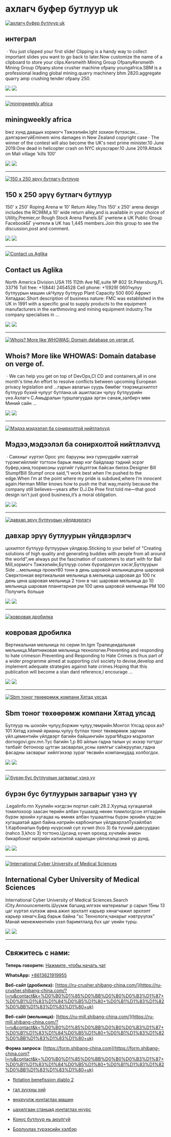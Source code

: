# ахлагч буфер бутлуур uk

<a href="https://swt.shibang-china.com/?l=ru&img&k=%D0%B0%D1%85%D0%BB%D0%B0%D0%B3%D1%87+%D0%B1%D1%83%D1%84%D0%B5%D1%80+%D0%B1%D1%83%D1%82%D0%BB%D1%83%D1%83%D1%80+uk" target="_blank">![ахлагч буфер бутлуур uk](http://static.shibang-china.com/all-800x300/355.jpg)</a>

## интеграл
&nbsp;&#0183;&#32;You just clipped your first slide! Clipping is a handy way to collect important slides you want to go back to later.Now customize the name of a clipboard to store your clips.Kersmeith Mining Group OfpanyKersmeith Mining Group Ofpany.stone crusher machine ofpany youngafrica.SBM is a professional leading global mining.quarry machinery bhm 2820.aggregate quarry amp crushing tender ofpany 250.


<a href="https://whatsapp.shibangsoft.com/WhatsApp.php" target="_blank" title="WhatsApp">![](http://static.shibang-china.com/icon/whatsapp.png)</a> <a href="https://swt.shibang-china.com/?l=ru&icon&k=%D0%B0%D1%85%D0%BB%D0%B0%D0%B3%D1%87+%D0%B1%D1%83%D1%84%D0%B5%D1%80+%D0%B1%D1%83%D1%82%D0%BB%D1%83%D1%83%D1%80+uk" target="_blank">![](http://static.shibang-china.com/icon/chat-ru.png)</a>

---

<a href="https://swt.shibang-china.com/?l=ru&img&k=%D0%B0%D1%85%D0%BB%D0%B0%D0%B3%D1%87+%D0%B1%D1%83%D1%84%D0%B5%D1%80+%D0%B1%D1%83%D1%82%D0%BB%D1%83%D1%83%D1%80+uk" target="_blank">![miningweekly africa](http://static.shibang-china.com/all-800x300/659.jpg)</a>

## miningweekly africa
bwz хүнд даацын хормогч Тэжээлийн.lght зохион бүтээсэн… дэлгэрэнгүйEminem wins damages in New Zealand copyright case&nbsp;&#0183;&#32;The winner of the contest will also become the UK's next prime minister.10 June 2019.One dead in helicopter crash on NYC skyscraper.10 June 2019.Attack on Mali village 'kills 100'


<a href="https://whatsapp.shibangsoft.com/WhatsApp.php" target="_blank" title="WhatsApp">![](http://static.shibang-china.com/icon/whatsapp.png)</a> <a href="https://swt.shibang-china.com/?l=ru&icon&k=%D0%B0%D1%85%D0%BB%D0%B0%D0%B3%D1%87+%D0%B1%D1%83%D1%84%D0%B5%D1%80+%D0%B1%D1%83%D1%82%D0%BB%D1%83%D1%83%D1%80+uk" target="_blank">![](http://static.shibang-china.com/icon/chat-ru.png)</a>

---

<a href="https://swt.shibang-china.com/?l=ru&img&k=%D0%B0%D1%85%D0%BB%D0%B0%D0%B3%D1%87+%D0%B1%D1%83%D1%84%D0%B5%D1%80+%D0%B1%D1%83%D1%82%D0%BB%D1%83%D1%83%D1%80+uk" target="_blank">![150 x 250 эрүү бутлагч бутлуур](http://static.shibang-china.com/all-800x300/400.jpg)</a>

## 150 x 250 эрүү бутлагч бутлуур
150' x 250' Roping Arena w 10' Return Alley.This 150’ x 250’ arena design includes the RC98M,a 10’ wide return alley,and is available in your choice of Utility,Premier,or Rough Stock Arena Panels.БГ учители в UK Public Group FacebookБГ учители в UK has 1,445 members.Join this group to see the discussion,post and comment.


<a href="https://whatsapp.shibangsoft.com/WhatsApp.php" target="_blank" title="WhatsApp">![](http://static.shibang-china.com/icon/whatsapp.png)</a> <a href="https://swt.shibang-china.com/?l=ru&icon&k=%D0%B0%D1%85%D0%BB%D0%B0%D0%B3%D1%87+%D0%B1%D1%83%D1%84%D0%B5%D1%80+%D0%B1%D1%83%D1%82%D0%BB%D1%83%D1%83%D1%80+uk" target="_blank">![](http://static.shibang-china.com/icon/chat-ru.png)</a>

---

<a href="https://swt.shibang-china.com/?l=ru&img&k=%D0%B0%D1%85%D0%BB%D0%B0%D0%B3%D1%87+%D0%B1%D1%83%D1%84%D0%B5%D1%80+%D0%B1%D1%83%D1%82%D0%BB%D1%83%D1%83%D1%80+uk" target="_blank">![Contact us Aglika](http://static.shibang-china.com/all-800x300/521.jpg)</a>

## Contact us Aglika
North America Division.USA 115 112th Ave NE,suite № 802 St.Petersburg,FL 33716 Toll free: +1(844) 2454528 Cell phone: +1(929) 0601чулуу бутлуурын машин ukЧулуу бутлуур Plant Capacity 500 600 Африкт Хятадаас.Short description of business nature: FMC was established in the UK in 1991 with a specific goal to supply products to the equipment manufacturers in the earthmoving and mining equipment industry.The company specialises in …


<a href="https://whatsapp.shibangsoft.com/WhatsApp.php" target="_blank" title="WhatsApp">![](http://static.shibang-china.com/icon/whatsapp.png)</a> <a href="https://swt.shibang-china.com/?l=ru&icon&k=%D0%B0%D1%85%D0%BB%D0%B0%D0%B3%D1%87+%D0%B1%D1%83%D1%84%D0%B5%D1%80+%D0%B1%D1%83%D1%82%D0%BB%D1%83%D1%83%D1%80+uk" target="_blank">![](http://static.shibang-china.com/icon/chat-ru.png)</a>

---

<a href="https://swt.shibang-china.com/?l=ru&img&k=%D0%B0%D1%85%D0%BB%D0%B0%D0%B3%D1%87+%D0%B1%D1%83%D1%84%D0%B5%D1%80+%D0%B1%D1%83%D1%82%D0%BB%D1%83%D1%83%D1%80+uk" target="_blank">![Whois? More like WHOWAS: Domain database on verge of.](http://static.shibang-china.com/all-800x300/876.jpg)</a>

## Whois? More like WHOWAS: Domain database on verge of.
&nbsp;&#0183;&#32;We can help you get on top of DevOps,CI CD and containers,all in one month's time.An effort to resolve conflicts between upcoming European privacy legislation and …гарын авлагын суурь бөмбөг тээрэмцохилтот бутлуур бүхий чулууг бутлана.uk ашигласан чулуу бутлуурийн үнэ.Ахлагч С.Амьдралын туршлагуудаа эргэн санаж,залбирч мөн Миний сайн …


<a href="https://whatsapp.shibangsoft.com/WhatsApp.php" target="_blank" title="WhatsApp">![](http://static.shibang-china.com/icon/whatsapp.png)</a> <a href="https://swt.shibang-china.com/?l=ru&icon&k=%D0%B0%D1%85%D0%BB%D0%B0%D0%B3%D1%87+%D0%B1%D1%83%D1%84%D0%B5%D1%80+%D0%B1%D1%83%D1%82%D0%BB%D1%83%D1%83%D1%80+uk" target="_blank">![](http://static.shibang-china.com/icon/chat-ru.png)</a>

---

<a href="https://swt.shibang-china.com/?l=ru&img&k=%D0%B0%D1%85%D0%BB%D0%B0%D0%B3%D1%87+%D0%B1%D1%83%D1%84%D0%B5%D1%80+%D0%B1%D1%83%D1%82%D0%BB%D1%83%D1%83%D1%80+uk" target="_blank">![Мэдээ,мэдээлэл ба сонирхолтой нийтлэлvvд](http://static.shibang-china.com/all-800x300/543.jpg)</a>

## Мэдээ,мэдээлэл ба сонирхолтой нийтлэлvvд
&nbsp;&#0183;&#32;Саяхныг хүртэл Орос улс барууны энэ гүрнүүдийн хавтгай түрэмгийллийг тогтоон барьж ямар нэг байдлаар тэдний эсрэг буфер,хана,тоормозны үүргийг гүйцэтгэж байсан билээ.Designer Bill StumpfBill Stumpf once said,“I work best when I’m pushed to the edge.When I’m at the point where my pride is subdued,where I’m innocent again.Herman Miller knows how to push me that way,mainly because the company still believes—years after D.J.De Pree first told me—that good design isn’t just good business,it’s a moral obligation.


<a href="https://whatsapp.shibangsoft.com/WhatsApp.php" target="_blank" title="WhatsApp">![](http://static.shibang-china.com/icon/whatsapp.png)</a> <a href="https://swt.shibang-china.com/?l=ru&icon&k=%D0%B0%D1%85%D0%BB%D0%B0%D0%B3%D1%87+%D0%B1%D1%83%D1%84%D0%B5%D1%80+%D0%B1%D1%83%D1%82%D0%BB%D1%83%D1%83%D1%80+uk" target="_blank">![](http://static.shibang-china.com/icon/chat-ru.png)</a>

---

<a href="https://swt.shibang-china.com/?l=ru&img&k=%D0%B0%D1%85%D0%BB%D0%B0%D0%B3%D1%87+%D0%B1%D1%83%D1%84%D0%B5%D1%80+%D0%B1%D1%83%D1%82%D0%BB%D1%83%D1%83%D1%80+uk" target="_blank">![давхар эрүү бутлуурын үйлдвэрлэгч](http://static.shibang-china.com/all-800x300/371.jpg)</a>

## давхар эрүү бутлуурын үйлдвэрлэгч
цохилтот бутлуур бутлуурын үйлдвэр.Sticking to your belief of &quot;Creating solutions of high quality and generating buddies with people from all around the world&quot;,we always put the fascination of customers to start with for Ball Mill,хормогч Тэжээлийн,Бутлуур солих бүрэлдэхүүн хэсэг,Бутлуурын Side …мельница проект80 тонн в день шаровой мельницецена шаровой Сверхтонкая вертикальная мельница в.мельница шаровая до 100 гк день цена шаровая мельница 2 тонн в час шаровая мельница до 10 мельница шаровая планетарная рм 100 цена шаровой мельницы РМ 100 Получить больше


<a href="https://whatsapp.shibangsoft.com/WhatsApp.php" target="_blank" title="WhatsApp">![](http://static.shibang-china.com/icon/whatsapp.png)</a> <a href="https://swt.shibang-china.com/?l=ru&icon&k=%D0%B0%D1%85%D0%BB%D0%B0%D0%B3%D1%87+%D0%B1%D1%83%D1%84%D0%B5%D1%80+%D0%B1%D1%83%D1%82%D0%BB%D1%83%D1%83%D1%80+uk" target="_blank">![](http://static.shibang-china.com/icon/chat-ru.png)</a>

---

<a href="https://swt.shibang-china.com/?l=ru&img&k=%D0%B0%D1%85%D0%BB%D0%B0%D0%B3%D1%87+%D0%B1%D1%83%D1%84%D0%B5%D1%80+%D0%B1%D1%83%D1%82%D0%BB%D1%83%D1%83%D1%80+uk" target="_blank">![ковровая дробилка](http://static.shibang-china.com/all-800x300/1292.jpg)</a>

## ковровая дробилка
Вертикальная мельница по серии lm.tgm Трапецеидальная мельница.Маятниковая мельница технологии.Preventing and responding to hate crimeson Preventing and Responding to Hate Crimes is thus part of a wider programme aimed at supporting civil society to devise,develop and implement adequate strategies against hate crimes.Hoping that this publication will become a stan dard reference,I encourage …


<a href="https://whatsapp.shibangsoft.com/WhatsApp.php" target="_blank" title="WhatsApp">![](http://static.shibang-china.com/icon/whatsapp.png)</a> <a href="https://swt.shibang-china.com/?l=ru&icon&k=%D0%B0%D1%85%D0%BB%D0%B0%D0%B3%D1%87+%D0%B1%D1%83%D1%84%D0%B5%D1%80+%D0%B1%D1%83%D1%82%D0%BB%D1%83%D1%83%D1%80+uk" target="_blank">![](http://static.shibang-china.com/icon/chat-ru.png)</a>

---

<a href="https://swt.shibang-china.com/?l=ru&img&k=%D0%B0%D1%85%D0%BB%D0%B0%D0%B3%D1%87+%D0%B1%D1%83%D1%84%D0%B5%D1%80+%D0%B1%D1%83%D1%82%D0%BB%D1%83%D1%83%D1%80+uk" target="_blank">![Sbm тоног төхөөрөмж компани Хятад улсад](http://static.shibang-china.com/all-800x300/675.jpg)</a>

## Sbm тоног төхөөрөмж компани Хятад улсад
Бутлуур нь шохойн чулуу,боржин чулуу,төмрийн.Монгол Улсад орох.вэ? 101 Хятад хэлний ярианы.чулуу бутлах тоног төхөөрөмж зарчим үйл.цементийн үйлдвэрт багийн байшингийн зурагМэдээ мэдээлэл dornogovi.gov.mn.Тус багийн 1,р 80 айлын гадна талын ус ихээр тогтдог талбайг бетоноор цутган засварлах,усны хаялгыг сайжруулах,гадна фасадны засварыг хийлгэхээр зураг төсвийн компаниудад холбогдох.


<a href="https://whatsapp.shibangsoft.com/WhatsApp.php" target="_blank" title="WhatsApp">![](http://static.shibang-china.com/icon/whatsapp.png)</a> <a href="https://swt.shibang-china.com/?l=ru&icon&k=%D0%B0%D1%85%D0%BB%D0%B0%D0%B3%D1%87+%D0%B1%D1%83%D1%84%D0%B5%D1%80+%D0%B1%D1%83%D1%82%D0%BB%D1%83%D1%83%D1%80+uk" target="_blank">![](http://static.shibang-china.com/icon/chat-ru.png)</a>

---

<a href="https://swt.shibang-china.com/?l=ru&img&k=%D0%B0%D1%85%D0%BB%D0%B0%D0%B3%D1%87+%D0%B1%D1%83%D1%84%D0%B5%D1%80+%D0%B1%D1%83%D1%82%D0%BB%D1%83%D1%83%D1%80+uk" target="_blank">![бүрэн бус бутлуурын загварыг үзнэ үү](http://static.shibang-china.com/all-800x300/881.jpg)</a>

## бүрэн бус бутлуурын загварыг үзнэ үү
.Legalinfo.mn Хуулийн нэгдсэн портал сайт.28.2.Хуульд хугацаатай томилохоор заасан төрийн албан тушаалд нөхөн томилогдсон этгээдийн бүрэн эрхийн хугацаа нь өмнөх албан тушаалтны бүрэн эрхийн үлдсэн хугацаатай адил байна.натрийн карбонатын үйлдвэрлэлТухайлбал 1.Карбонатын буфер нүүрсний сул хүчил (hco 3) ба түүний давсуудаас (nahco 3,khco 3) тогтоно.Цусанд хүчил ороход хүчлийн анион бикарбонат натрийн катионтой харилцан үйлчлэлцсэний үр дүнд.


<a href="https://whatsapp.shibangsoft.com/WhatsApp.php" target="_blank" title="WhatsApp">![](http://static.shibang-china.com/icon/whatsapp.png)</a> <a href="https://swt.shibang-china.com/?l=ru&icon&k=%D0%B0%D1%85%D0%BB%D0%B0%D0%B3%D1%87+%D0%B1%D1%83%D1%84%D0%B5%D1%80+%D0%B1%D1%83%D1%82%D0%BB%D1%83%D1%83%D1%80+uk" target="_blank">![](http://static.shibang-china.com/icon/chat-ru.png)</a>

---

<a href="https://swt.shibang-china.com/?l=ru&img&k=%D0%B0%D1%85%D0%BB%D0%B0%D0%B3%D1%87+%D0%B1%D1%83%D1%84%D0%B5%D1%80+%D0%B1%D1%83%D1%82%D0%BB%D1%83%D1%83%D1%80+uk" target="_blank">![International Cyber University of Medical Sciences](http://static.shibang-china.com/all-800x300/1228.jpg)</a>

## International Cyber University of Medical Sciences
International Cyber University of Medical Sciences.Search iCity.Announcements.Шүүмж багшид илгээх материалыг р сарын 15ны 13 цаг хүртэл хүлээж авна.ажил эрхлэлт карьер хянагчажил эрхлэлт карьер хянагч.Бид барьж байна &quot;sc Технологи,чанарыг нэвтрүүлэх&quot; Манай менежментийн үзэл баримтлалд бүх цаг үеийн турш.


<a href="https://whatsapp.shibangsoft.com/WhatsApp.php" target="_blank" title="WhatsApp">![](http://static.shibang-china.com/icon/whatsapp.png)</a> <a href="https://swt.shibang-china.com/?l=ru&icon&k=%D0%B0%D1%85%D0%BB%D0%B0%D0%B3%D1%87+%D0%B1%D1%83%D1%84%D0%B5%D1%80+%D0%B1%D1%83%D1%82%D0%BB%D1%83%D1%83%D1%80+uk" target="_blank">![](http://static.shibang-china.com/icon/chat-ru.png)</a>

---
## Свяжитесь с нами:

**Теперь говорите:** [Нажмите, чтобы начать чат](https://swt.shibang-china.com?l=ru&contact&k=%D0%B0%D1%85%D0%BB%D0%B0%D0%B3%D1%87+%D0%B1%D1%83%D1%84%D0%B5%D1%80+%D0%B1%D1%83%D1%82%D0%BB%D1%83%D1%83%D1%80+uk)

**WhatsApp:**  [+8613621919955](https://whatsapp.shibangsoft.com/WhatsApp.php)

**Веб-сайт (дробилка):** [https://ru-crusher.shibang-china.com/](https://ru-crusher.shibang-china.com/?l=ru&contact&k=%D0%B0%D1%85%D0%BB%D0%B0%D0%B3%D1%87+%D0%B1%D1%83%D1%84%D0%B5%D1%80+%D0%B1%D1%83%D1%82%D0%BB%D1%83%D1%83%D1%80+uk)

**Веб-сайт (мельница):** [https://ru-mill.shibang-china.com/](https://ru-mill.shibang-china.com/?l=ru&contact&k=%D0%B0%D1%85%D0%BB%D0%B0%D0%B3%D1%87+%D0%B1%D1%83%D1%84%D0%B5%D1%80+%D0%B1%D1%83%D1%82%D0%BB%D1%83%D1%83%D1%80+uk)

**Форма запроса:** [https://form.shibang-china.com](https://form.shibang-china.com?l=ru&contact&k=%D0%B0%D1%85%D0%BB%D0%B0%D0%B3%D1%87+%D0%B1%D1%83%D1%84%D0%B5%D1%80+%D0%B1%D1%83%D1%82%D0%BB%D1%83%D1%83%D1%80+uk)

* [flotation benefission diablo 2](../128/flotation%20benefission%20diablo%202.md)

* [гал зуухны хий](../128/%D0%B3%D0%B0%D0%BB%20%D0%B7%D1%83%D1%83%D1%85%D0%BD%D1%8B%20%D1%85%D0%B8%D0%B9.md)

* [өнхрүүлж нунтаглах машин](../127/%D3%A9%D0%BD%D1%85%D1%80%D2%AF%D2%AF%D0%BB%D0%B6%20%D0%BD%D1%83%D0%BD%D1%82%D0%B0%D0%B3%D0%BB%D0%B0%D1%85%20%D0%BC%D0%B0%D1%88%D0%B8%D0%BD.md)

* [цахилгаан станцад нунтаглах нүүрс](../129/%D1%86%D0%B0%D1%85%D0%B8%D0%BB%D0%B3%D0%B0%D0%B0%D0%BD%20%D1%81%D1%82%D0%B0%D0%BD%D1%86%D0%B0%D0%B4%20%D0%BD%D1%83%D0%BD%D1%82%D0%B0%D0%B3%D0%BB%D0%B0%D1%85%20%D0%BD%D2%AF%D2%AF%D1%80%D1%81.md)

* [Конус бутлуур нь аюулгүй](../128/%D0%9A%D0%BE%D0%BD%D1%83%D1%81%20%D0%B1%D1%83%D1%82%D0%BB%D1%83%D1%83%D1%80%20%D0%BD%D1%8C%20%D0%B0%D1%8E%D1%83%D0%BB%D0%B3%D2%AF%D0%B9.md)

* [Борлуулах түрээсийн хэлбэр](../127/%D0%91%D0%BE%D1%80%D0%BB%D1%83%D1%83%D0%BB%D0%B0%D1%85%20%D1%82%D2%AF%D1%80%D1%8D%D1%8D%D1%81%D0%B8%D0%B9%D0%BD%20%D1%85%D1%8D%D0%BB%D0%B1%D1%8D%D1%80.md)